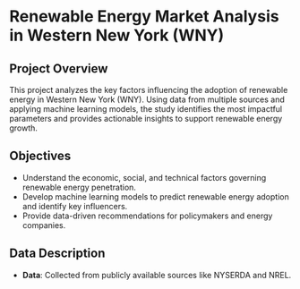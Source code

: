 # Renewable Energy Market Analysis in Western New York (WNY)

## Project Overview
This project analyzes the key factors influencing the adoption of renewable energy in Western New York (WNY). Using data from multiple sources and applying machine learning models, the study identifies the most impactful parameters and provides actionable insights to support renewable energy growth.

## Objectives
- Understand the economic, social, and technical factors governing renewable energy penetration.
- Develop machine learning models to predict renewable energy adoption and identify key influencers.
- Provide data-driven recommendations for policymakers and energy companies.

## Data Description
- **Data**: Collected from publicly available sources like NYSERDA and NREL.
